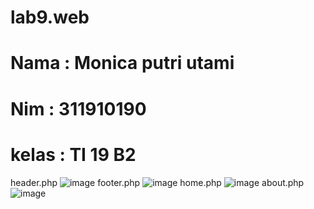 # lab9.web
# Nama  : Monica putri utami
# Nim   : 311910190
# kelas  : TI 19 B2
header.php
![image](https://user-images.githubusercontent.com/81574673/121180319-ec463c00-c88a-11eb-9b10-34eea8f88b3c.png)
footer.php
![image](https://user-images.githubusercontent.com/81574673/121180364-f7996780-c88a-11eb-9cc9-1082c58a214e.png)
home.php
![image](https://user-images.githubusercontent.com/81574673/121180398-041dc000-c88b-11eb-80a8-6313be7b8653.png)
about.php
![image](https://user-images.githubusercontent.com/81574673/121180450-13047280-c88b-11eb-8bd4-cfbb3451b0c4.png)

